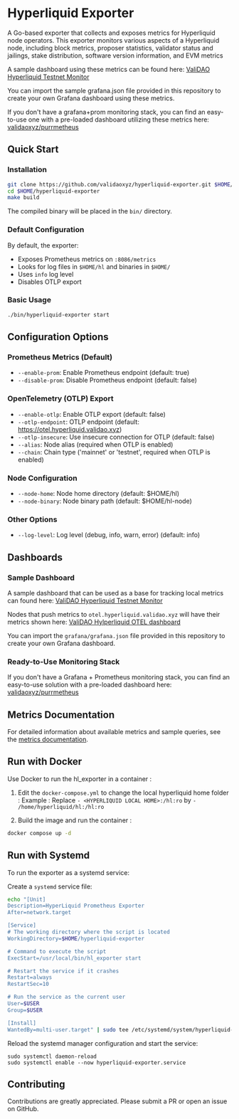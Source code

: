 # Hyperliquid Exporter

A Go-based exporter that collects and exposes metrics for Hyperliquid node operators. This exporter monitors various aspects of a Hyperliquid node, including block metrics, proposer statistics, validator status and jailings, stake distribution, software version information, and EVM metrics

A sample dashboard using these metrics can be found here: [ValiDAO Hyperliquid Testnet Monitor](https://hyperliquid-testnet-monitor.validao.xyz/public-dashboards/ff0fbe53299b4f95bb6e9651826b26e0)

You can import the sample grafana.json file provided in this repository to create your own Grafana dashboard using these metrics.

If you don't have a grafana+prom monitoring stack, you can find an easy-to-use one with a pre-loaded dashboard utilizing these metrics here: [validaoxyz/purrmetheus](https://github.com/validaoxyz/purrmetheus)

## Quick Start

### Installation
```bash
git clone https://github.com/validaoxyz/hyperliquid-exporter.git $HOME/hyperliquid-exporter
cd $HOME/hyperliquid-exporter
make build
```

The compiled binary will be placed in the `bin/` directory.

### Default Configuration

By default, the exporter:
- Exposes Prometheus metrics on `:8086/metrics`
- Looks for log files in `$HOME/hl` and binaries in `$HOME/`
- Uses `info` log level
- Disables OTLP export

### Basic Usage
```bash
./bin/hyperliquid-exporter start
```

## Configuration Options

### Prometheus Metrics (Default)
- `--enable-prom`: Enable Prometheus endpoint (default: true)
- `--disable-prom`: Disable Prometheus endpoint (default: false)

### OpenTelemetry (OTLP) Export
- `--enable-otlp`: Enable OTLP export (default: false)
- `--otlp-endpoint`: OTLP endpoint (default: https://otel.hyperliquid.validao.xyz)
- `--otlp-insecure`: Use insecure connection for OTLP (default: false)
- `--alias`: Node alias (required when OTLP is enabled)
- `--chain`: Chain type ('mainnet' or 'testnet', required when OTLP is enabled)

### Node Configuration
- `--node-home`: Node home directory (default: $HOME/hl)
- `--node-binary`: Node binary path (default: $HOME/hl-node)

### Other Options
- `--log-level`: Log level (debug, info, warn, error) (default: info)

## Dashboards

### Sample Dashboard
A sample dashboard that can be used as a base for tracking local metrics can found here: [ValiDAO Hyperliquid Testnet Monitor](https://hyperliquid-testnet-monitor.validao.xyz/public-dashboards/ff0fbe53299b4f95bb6e9651826b26e0)

Nodes that push metrics to `otel.hyperliquid.validao.xyz` will have their metrics shown here: [ValiDAO Hylperliquid OTEL dashboard](https://otel.hyperliquid.validao.xyz/grafana/public-dashboards/c49535d8ea6f4ead816a390b91136366)

You can import the `grafana/grafana.json` file provided in this repository to create your own Grafana dashboard.

### Ready-to-Use Monitoring Stack
If you don't have a Grafana + Prometheus monitoring stack, you can find an easy-to-use solution with a pre-loaded dashboard here: [validaoxyz/purrmetheus](https://github.com/validaoxyz/purrmetheus)

## Metrics Documentation

For detailed information about available metrics and sample queries, see the [metrics documentation](./internal/metrics/README.md).


## Run with Docker

Use Docker to run the hl_exporter in a container :

1. Edit the `docker-compose.yml` to change the local hyperliquid home folder :
Example : Replace
`- <HYPERLIQUID LOCAL HOME>:/hl:ro`
by
`- /home/hyperliquid/hl:/hl:ro` 

2. Build the image and run the container :
```bash
docker compose up -d
```

## Run with Systemd

To run the exporter as a systemd service:

Create a `systemd` service file:

```bash
echo "[Unit]
Description=HyperLiquid Prometheus Exporter
After=network.target

[Service]
# The working directory where the script is located
WorkingDirectory=$HOME/hyperliquid-exporter

# Command to execute the script
ExecStart=/usr/local/bin/hl_exporter start

# Restart the service if it crashes
Restart=always
RestartSec=10

# Run the service as the current user
User=$USER
Group=$USER

[Install]
WantedBy=multi-user.target" | sudo tee /etc/systemd/system/hyperliquid-exporter.service
```

Reload the systemd manager configuration and start the service:

```
sudo systemctl daemon-reload
sudo systemctl enable --now hyperliquid-exporter.service
```

## Contributing

Contributions are greatly appreciated. Please submit a PR or open an issue on GitHub.
